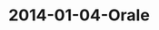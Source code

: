 ---
layout: blog
title: 2014-01-04-Orale
category: blog
lat: 47.60293
lng: -122.30843
image: https://s3-us-west-2.amazonaws.com/travels2013/2014-01-04 00:07:06 PST.jpg
observation: 20140104000706PST
---